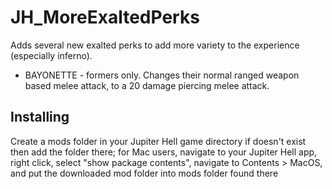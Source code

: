 # JH_MoreExaltedPerks
Adds several new exalted perks to add more variety to the experience (especially inferno).

* BAYONETTE - formers only. Changes their normal ranged weapon based melee attack, to a 20 damage piercing melee attack.

## Installing

Create a mods folder in your Jupiter Hell game directory if doesn't exist then add the folder there; for Mac users, navigate to your Jupiter Hell app, right click, select "show package contents", navigate to Contents > MacOS, and put the downloaded mod folder into mods folder found there
